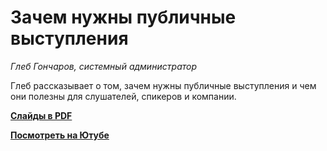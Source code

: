 # Зачем нужны публичные выступления

_Глеб Гончаров, системный администратор_

Глеб рассказывает о том, зачем нужны публичные выступления и чем они полезны для слушателей, спикеров и компании.


**[Слайды в PDF](public-talks.pdf)**

**[Посмотреть на Ютубе](https://www.youtube.com/watch?v=MbYb3FXTUGA)**
